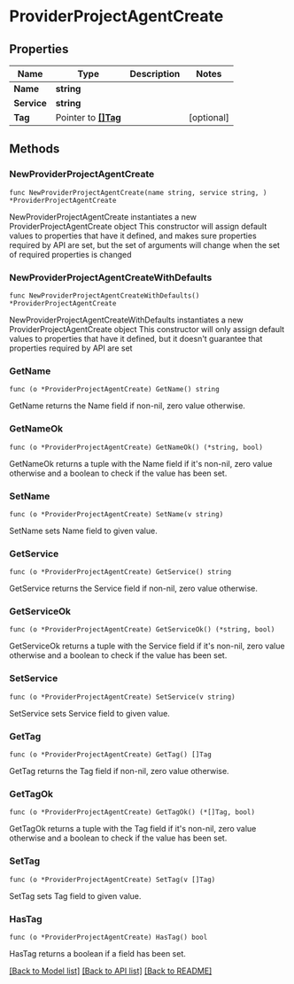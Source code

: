 # ProviderProjectAgentCreate

## Properties

Name | Type | Description | Notes
------------ | ------------- | ------------- | -------------
**Name** | **string** |  | 
**Service** | **string** |  | 
**Tag** | Pointer to [**[]Tag**](Tag.md) |  | [optional] 

## Methods

### NewProviderProjectAgentCreate

`func NewProviderProjectAgentCreate(name string, service string, ) *ProviderProjectAgentCreate`

NewProviderProjectAgentCreate instantiates a new ProviderProjectAgentCreate object
This constructor will assign default values to properties that have it defined,
and makes sure properties required by API are set, but the set of arguments
will change when the set of required properties is changed

### NewProviderProjectAgentCreateWithDefaults

`func NewProviderProjectAgentCreateWithDefaults() *ProviderProjectAgentCreate`

NewProviderProjectAgentCreateWithDefaults instantiates a new ProviderProjectAgentCreate object
This constructor will only assign default values to properties that have it defined,
but it doesn't guarantee that properties required by API are set

### GetName

`func (o *ProviderProjectAgentCreate) GetName() string`

GetName returns the Name field if non-nil, zero value otherwise.

### GetNameOk

`func (o *ProviderProjectAgentCreate) GetNameOk() (*string, bool)`

GetNameOk returns a tuple with the Name field if it's non-nil, zero value otherwise
and a boolean to check if the value has been set.

### SetName

`func (o *ProviderProjectAgentCreate) SetName(v string)`

SetName sets Name field to given value.


### GetService

`func (o *ProviderProjectAgentCreate) GetService() string`

GetService returns the Service field if non-nil, zero value otherwise.

### GetServiceOk

`func (o *ProviderProjectAgentCreate) GetServiceOk() (*string, bool)`

GetServiceOk returns a tuple with the Service field if it's non-nil, zero value otherwise
and a boolean to check if the value has been set.

### SetService

`func (o *ProviderProjectAgentCreate) SetService(v string)`

SetService sets Service field to given value.


### GetTag

`func (o *ProviderProjectAgentCreate) GetTag() []Tag`

GetTag returns the Tag field if non-nil, zero value otherwise.

### GetTagOk

`func (o *ProviderProjectAgentCreate) GetTagOk() (*[]Tag, bool)`

GetTagOk returns a tuple with the Tag field if it's non-nil, zero value otherwise
and a boolean to check if the value has been set.

### SetTag

`func (o *ProviderProjectAgentCreate) SetTag(v []Tag)`

SetTag sets Tag field to given value.

### HasTag

`func (o *ProviderProjectAgentCreate) HasTag() bool`

HasTag returns a boolean if a field has been set.


[[Back to Model list]](../README.md#documentation-for-models) [[Back to API list]](../README.md#documentation-for-api-endpoints) [[Back to README]](../README.md)


